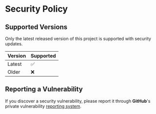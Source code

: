 # Security Policy

## Supported Versions

Only the latest released version of this project is supported with security updates.

| Version | Supported |
| ------- | --------- |
| Latest  | ✅         |
| Older   | ❌         |

## Reporting a Vulnerability

If you discover a security vulnerability, please report it through **GitHub**'s private vulnerability [reporting system](../../security/advisories/new).
